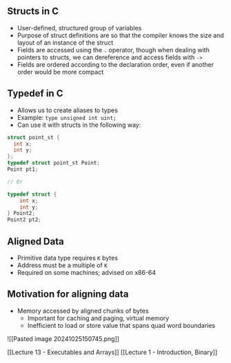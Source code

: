 ## Structs in C
- User-defined, structured group of variables
- Purpose of struct definitions are so that the compiler knows the size and layout of an instance of the struct
- Fields are accessed using the `.` operator, though when dealing with pointers to structs, we can dereference and access fields with `->`
- Fields are ordered according to the declaration order, even if another order would be more compact

## Typedef in C
- Allows us to create aliases to types
- Example: `type unsigned int uint;`
- Can use it with structs in the following way:
```C
struct point_st {
  int x;
  int y;
};
typedef struct point_st Point;
Point pt1;

// Or 

typedef struct {
	int x;
	int y;
} Point2;
Point2 pt2;
```

## Aligned Data
- Primitive data type requires `K` bytes
- Address must be a multiple of `K`
- Required on some machines; advised on x86-64

## Motivation for aligning data
- Memory accessed by aligned chunks of bytes
	- Important for caching and paging, virtual memory
	- Inefficient to load or store value that spans quad word boundaries

![[Pasted image 20241025150745.png]]



[[Lecture 13 - Executables and Arrays]]
[[Lecture 1 - Introduction, Binary]]